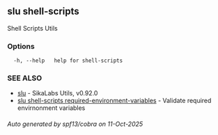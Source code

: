 ## slu shell-scripts

Shell Scripts Utils

### Options

```
  -h, --help   help for shell-scripts
```

### SEE ALSO

* [slu](slu.md)	 - SikaLabs Utils, v0.92.0
* [slu shell-scripts required-environment-variables](slu_shell-scripts_required-environment-variables.md)	 - Validate required envirnonment variables

###### Auto generated by spf13/cobra on 11-Oct-2025
